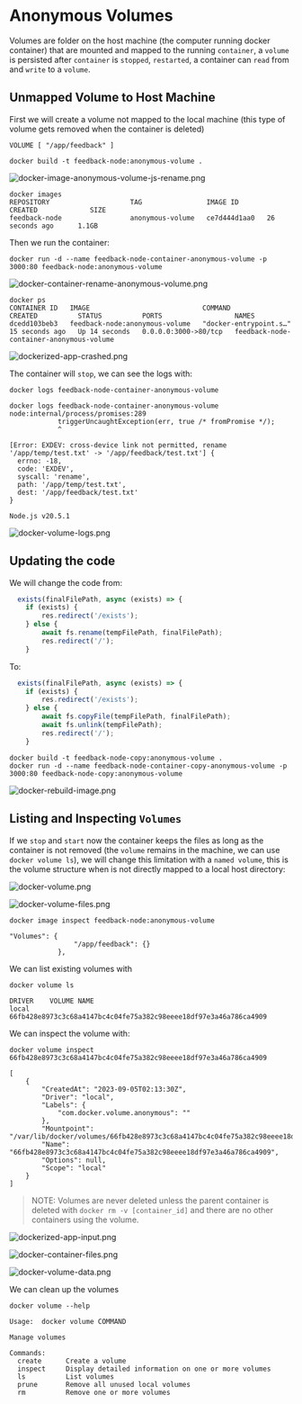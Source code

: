 # Anonymous Volumes

Volumes are folder on the host machine (the computer running docker container) that are mounted and mapped
to the running `container`, a `volume` is persisted after `container` is `stopped`, `restarted`, a container can
`read` from and `write` to a `volume`.

## Unmapped Volume to Host Machine

First we will create a volume not mapped to the local machine (this type of volume gets removed when the container 
is deleted)

`VOLUME [ "/app/feedback" ]`

```shell
docker build -t feedback-node:anonymous-volume .
```

![docker-image-anonymous-volume-js-rename.png](docker-image-anonymous-volume-js-rename.png)

```shell-output
docker images
REPOSITORY                    TAG                IMAGE ID       CREATED             SIZE
feedback-node                 anonymous-volume   ce7d444d1aa0   26 seconds ago      1.1GB
```


Then we run the container:

```shell
docker run -d --name feedback-node-container-anonymous-volume -p 3000:80 feedback-node:anonymous-volume
```

![docker-container-rename-anonymous-volume.png](docker-container-rename-anonymous-volume.png)

```shell-output
docker ps 
CONTAINER ID   IMAGE                            COMMAND                  CREATED          STATUS          PORTS                  NAMES
dcedd103beb3   feedback-node:anonymous-volume   "docker-entrypoint.s…"   15 seconds ago   Up 14 seconds   0.0.0.0:3000->80/tcp   feedback-node-container-anonymous-volume
```

![dockerized-app-crashed.png](dockerized-app-crashed.png)

The container will `stop`, we can see the logs with:

```shell
docker logs feedback-node-container-anonymous-volume
```

```shell-output
docker logs feedback-node-container-anonymous-volume                                                   
node:internal/process/promises:289
            triggerUncaughtException(err, true /* fromPromise */);
            ^

[Error: EXDEV: cross-device link not permitted, rename '/app/temp/test.txt' -> '/app/feedback/test.txt'] {
  errno: -18,
  code: 'EXDEV',
  syscall: 'rename',
  path: '/app/temp/test.txt',
  dest: '/app/feedback/test.txt'
}

Node.js v20.5.1

```

![docker-volume-logs.png](docker-volume-logs.png)

## Updating the code

We will change the code from:
```js
  exists(finalFilePath, async (exists) => {
    if (exists) {
        res.redirect('/exists');
    } else {
        await fs.rename(tempFilePath, finalFilePath);
        res.redirect('/');
    }
```
    
To:

```js
  exists(finalFilePath, async (exists) => {
    if (exists) {
        res.redirect('/exists');
    } else {
        await fs.copyFile(tempFilePath, finalFilePath);
        await fs.unlink(tempFilePath);
        res.redirect('/');
    }
```

```shell
docker build -t feedback-node-copy:anonymous-volume .
docker run -d --name feedback-node-container-copy-anonymous-volume -p 3000:80 feedback-node-copy:anonymous-volume
```

![docker-rebuild-image.png](docker-rebuild-image.png)

## Listing and Inspecting `Volumes`

If we `stop` and `start` now the container keeps the files as long as the container is not removed
(the `volume` remains in the machine, we can use `docker volume ls`), we will change this
limitation with a `named volume`, this is the volume structure when is not directly mapped to a local host directory:

![docker-volume.png](docker-volume.png)

![docker-volume-files.png](docker-volume-files.png)

```shell
docker image inspect feedback-node:anonymous-volume
```

```shell-output
"Volumes": {
                "/app/feedback": {}
            },
```

We can list existing volumes with
```shell
docker volume ls
```

```shell-output
DRIVER    VOLUME NAME
local     66fb428e8973c3c68a4147bc4c04fe75a382c98eeee18df97e3a46a786ca4909
```

We can inspect the volume with:

```shell
docker volume inspect 66fb428e8973c3c68a4147bc4c04fe75a382c98eeee18df97e3a46a786ca4909
```

```shell-output
[
    {
        "CreatedAt": "2023-09-05T02:13:30Z",
        "Driver": "local",
        "Labels": {
            "com.docker.volume.anonymous": ""
        },
        "Mountpoint": "/var/lib/docker/volumes/66fb428e8973c3c68a4147bc4c04fe75a382c98eeee18df97e3a46a786ca4909/_data",
        "Name": "66fb428e8973c3c68a4147bc4c04fe75a382c98eeee18df97e3a46a786ca4909",
        "Options": null,
        "Scope": "local"
    }
]

```

> NOTE: Volumes are never deleted unless the parent container is deleted with `docker rm -v [container_id]`
> and there are no other containers using the volume.

![dockerized-app-input.png](dockerized-app-input.png)

![docker-container-files.png](docker-container-files.png)

![docker-volume-data.png](docker-volume-data.png)

We can clean up the volumes
```shell
docker volume --help
```

```shell-output
Usage:  docker volume COMMAND

Manage volumes

Commands:
  create      Create a volume
  inspect     Display detailed information on one or more volumes
  ls          List volumes
  prune       Remove all unused local volumes
  rm          Remove one or more volumes
```
